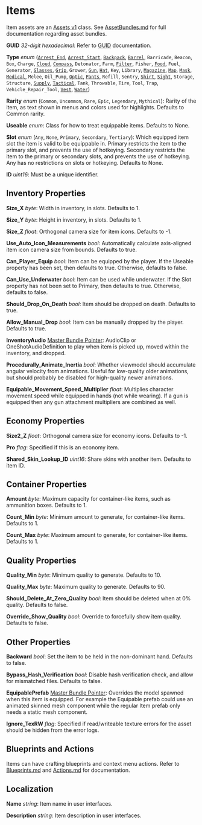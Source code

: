 Items
=====

Item assets are an [Assets v1](/AssetsV1.md) class. See [AssetBundles.md](/AssetBundles.md) for full documentation regarding asset bundles.

**GUID** *32-digit hexadecimal*: Refer to [GUID](/GUID.md) documentation.

**Type** *enum* ([`Arrest_End`](/ItemAsset/ArrestEndAsset.md), [`Arrest_Start`](/ItemAsset/ArrestStartAsset.md), [`Backpack`](/ItemAsset/BackpackAsset.md), [`Barrel`](/ItemAsset/BarrelAsset.md), `Barricade`, `Beacon`, `Box`, `Charge`, [`Cloud`](/ItemAsset/CloudAsset.md), [`Compass`](/ItemAsset/MapAsset.md), `Detonator`, `Farm`, [`Filter`](/ItemAsset/FilterAsset.md), `Fisher`, [`Food`](/ItemAsset/FoodAsset.md), `Fuel`, `Generator`, [`Glasses`](/ItemAsset/GlassesAsset.md), [`Grip`](/ItemAsset/GripAsset.md), `Grower`, [`Gun`](/ItemAsset/GunAsset.md), [`Hat`](/ItemAsset/HatAsset.md), `Key`, `Library`, [`Magazine`](/ItemAsset/MagazineAsset.md), [`Map`](/ItemAsset/MapAsset.md), [`Mask`](/ItemAsset/MaskAsset.md), [`Medical`](/ItemAsset/MedicalAsset.md), `Melee`, `Oil_Pump`, [`Optic`](/ItemAsset/OpticAsset.md), [`Pants`](/ItemAsset/PantsAsset.md), `Refill`, `Sentry`, [`Shirt`](/ItemAsset/ShirtAsset.md), [`Sight`](/ItemAsset/SightAsset.md), `Storage`, `Structure`, [`Supply`](/ItemAsset/SupplyAsset.md), [`Tactical`](/ItemAsset/TacticalAsset.md), `Tank`, `Throwable`, `Tire`, `Tool`, `Trap`, `Vehicle_Repair_Tool`, [`Vest`](/ItemAsset/VestAsset.md), [`Water`](/ItemAsset/WaterAsset.md))

**Rarity** *enum* (`Common`, `Uncommon`, `Rare`, `Epic`, `Legendary`, `Mythical`): Rarity of the item, as text shown in menus and colors used for highlights. Defaults to Common rarity.

**Useable** *enum*: Class for how to treat equippable items. Defaults to None.

**Slot** *enum* (`Any`, `None`, `Primary`, `Secondary`, `Tertiary`): Which equipped item slot the item is valid to be equippable in. Primary restricts the item to the primary slot, and prevents the use of hotkeying. Secondary restricts the item to the primary or secondary slots, and prevents the use of hotkeying. Any has no restrictions on slots or hotkeying. Defaults to None.

**ID** *uint16*: Must be a unique identifier.

Inventory Properties
--------------------

**Size_X** *byte*: Width in inventory, in slots. Defaults to 1.

**Size_Y** *byte*: Height in inventory, in slots. Defaults to 1.

**Size_Z** *float*: Orthogonal camera size for item icons. Defaults to -1.

**Use\_Auto\_Icon\_Measurements** *bool*: Automatically calculate axis-aligned item icon camera size from bounds. Defaults to true.

**Can\_Player\_Equip** *bool*: Item can be equipped by the player. If the Useable property has been set, then defaults to true. Otherwise, defaults to false.

**Can\_Use\_Underwater** *bool*: Item can be used while underwater. If the Slot property has not been set to Primary, then defaults to true. Otherwise, defaults to false.

**Should\_Drop\_On\_Death** *bool*: Item should be dropped on death. Defaults to true.

**Allow\_Manual\_Drop** *bool*: Item can be manually dropped by the player. Defaults to true.

**InventoryAudio** [Master Bundle Pointer](MasterBundlePtr.md): AudioClip or OneShotAudioDefinition to play when item is picked up, moved within the inventory, and dropped.

**Procedurally\_Animate\_Inertia** *bool*: Whether viewmodel should accumulate angular velocity from animations. Useful for low-quality older animations, but should probably be disabled for high-quality newer animations.

**Equipable\_Movement\_Speed\_Multiplier** *float*: Multiplies character movement speed while equipped in hands (not while wearing). If a gun is equipped then any gun attachment multipliers are combined as well.

Economy Properties
------------------

**Size2_Z** *float*: Orthogonal camera size for economy icons. Defaults to -1.

**Pro** *flag*: Specified if this is an economy item.

**Shared\_Skin\_Lookup\_ID** *uint16*: Share skins with another item. Defaults to item ID.

Container Properties
--------------------

**Amount** *byte*: Maximum capacity for container-like items, such as ammunition boxes. Defaults to 1.

**Count_Min** *byte*: Minimum amount to generate, for container-like items. Defaults to 1.

**Count_Max** *byte*: Maximum amount to generate, for container-like items. Defaults to 1.

Quality Properties
------------------

**Quality_Min** *byte*: Minimum quality to generate. Defaults to 10.

**Quality_Max** *byte*: Maximum quality to generate. Defaults to 90.

**Should\_Delete\_At\_Zero\_Quality** *bool*: Item should be deleted when at 0% quality. Defaults to false.

**Override\_Show\_Quality** *bool*: Override to forcefully show item quality. Defaults to false.

Other Properties
----------------

**Backward** *bool*: Set the item to be held in the non-dominant hand. Defaults to false.

**Bypass\_Hash\_Verification** *bool*: Disable hash verification check, and allow for mismatched files. Defaults to false.

**EquipablePrefab** [Master Bundle Pointer](MasterBundlePtr.md): Overrides the model spawned when this item is equipped. For example the Equipable prefab could use an animated skinned mesh component while the regular Item prefab only needs a static mesh component.

**Ignore_TexRW** *flag*: Specified if read/writeable texture errors for the asset should be hidden from the error logs.

Blueprints and Actions
----------------------

Items can have crafting blueprints and context menu actions. Refer to [Blueprints.md](/ItemAsset/Blueprints.md) and [Actions.md](/ItemAsset/Actions.md) for documentation.

Localization
------------

**Name** *string*: Item name in user interfaces.

**Description** *string*: Item description in user interfaces.
